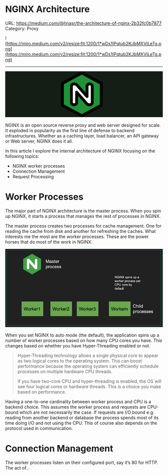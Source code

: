 # NGINX Architecture

URL: https://medium.com/@hnasr/the-architecture-of-nginx-2b32fc0b7877
Category: Proxy

![https://miro.medium.com/v2/resize:fit:1200/1*wDs1IPqtub2KJbMXViLeTg.png](https://miro.medium.com/v2/resize:fit:1200/1*wDs1IPqtub2KJbMXViLeTg.png)

---

![NGINX%20Architecture%2053aae4b774a346388cdeec557aa6629e/1J0NC2PUN71Spe_88oLQjrw.png](NGINX%20Architecture%2053aae4b774a346388cdeec557aa6629e/1J0NC2PUN71Spe_88oLQjrw.png)

NGINX is an open source reverse proxy and web server designed for scale. It exploded in popularity as the first line of defense to backend infrastructures. Whether as a caching layer, load balancer, an API gateway or Web server, NGINX does it all.

In this article I explore the internal architecture of NGINX focusing on the following topics:

- NGINX worker processes
- Connection Management
- Request Processing

# Worker Processes

The major part of NGINX architecture is the master process. When you spin up NGINX, it starts a process that manages the rest of processes in NGINX.

The master process creates two processes for cache management. One for reading the cache from disk and another for refreshing the caches. What interests me the most are the worker processes. These are the power horses that do most of the work in NGINX.

![NGINX%20Architecture%2053aae4b774a346388cdeec557aa6629e/1EwpLk8kb4NjaVNizvQmdbA.png](NGINX%20Architecture%2053aae4b774a346388cdeec557aa6629e/1EwpLk8kb4NjaVNizvQmdbA.png)

When you set NGINX to auto mode (the default), the application spins up a number of worker processes based on how many CPU cores you have. This changes based on whether you have Hyper-Threading enabled or not.

> Hyper-Threading technology allows a single physical core to appear as two logical cores to the operating system. This can boost performance because the operating system can efficiently schedule processes on multiple hardware CPU threads.
> 
> 
> If you have two-core CPU and hyper-threading is enabled, the OS will see four logical cores or hardware threads. This is a choice you make based on performance.
> 

Having a one-to-one cardinality between worker process and CPU is a backend choice. This assumes the worker process and requests are CPU-bound which are not necessarily the case. If requests are I/O bound e.g. reading from another backend or database the process spends most of its time doing I/O and not using the CPU. This of course also depends on the protocol used in communication.

# Connection Management

The worker processes listen on their configured port, say it’s 80 for HTTP. The act of…